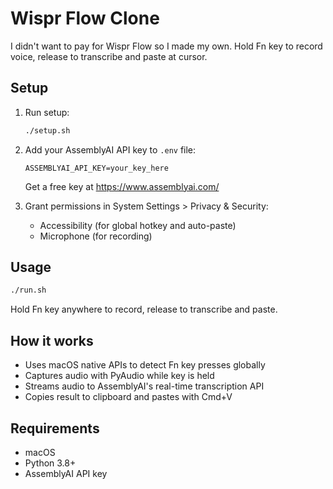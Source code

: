 # Wispr Flow Clone

I didn't want to pay for Wispr Flow so I made my own. Hold Fn key to record voice, release to transcribe and paste at cursor.

## Setup

1. Run setup:
   ```bash
   ./setup.sh
   ```

2. Add your AssemblyAI API key to `.env` file:
   ```
   ASSEMBLYAI_API_KEY=your_key_here
   ```
   Get a free key at https://www.assemblyai.com/

3. Grant permissions in System Settings > Privacy & Security:
   - Accessibility (for global hotkey and auto-paste)
   - Microphone (for recording)

## Usage

```bash
./run.sh
```

Hold Fn key anywhere to record, release to transcribe and paste.

## How it works

- Uses macOS native APIs to detect Fn key presses globally
- Captures audio with PyAudio while key is held
- Streams audio to AssemblyAI's real-time transcription API
- Copies result to clipboard and pastes with Cmd+V

## Requirements

- macOS
- Python 3.8+
- AssemblyAI API key 